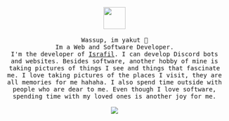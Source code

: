 <p align="center">
   <img src="https://cdn.discordapp.com/attachments/1126125588923559978/1263422995301535785/shadow.png?ex=669a2ddb&is=6698dc5b&hm=492ac0fc222a400f2358e0bdd64d6bbfd6bf702751e24d250bd3ab4325d26f9e&" width="50px">
 <br><br>
  <samp>
    Wassup, im yakut 👋<br>
    Im a Web and Software Developer.<br>
    I'm the developer of <a href="https://discord.gg/israfil" target="_blank">Israfil</a>. I can develop Discord bots and websites. Besides software, another hobby of mine is taking pictures of things I see and things that fascinate me. I love taking pictures of the places I visit, they are all memories for me hahaha. I also spend time outside with people who are dear to me. Even though I love software, spending time with my loved ones is another joy for me.<br>
    <br><img src="https://count.getloli.com/get/@yakut?theme=asoul">
